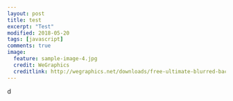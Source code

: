 ```yaml
---
layout: post
title: test
excerpt: "Test"
modified: 2018-05-20
tags: [javascript]
comments: true
image:
  feature: sample-image-4.jpg
  credit: WeGraphics
  creditlink: http://wegraphics.net/downloads/free-ultimate-blurred-background-pack/
---
```




<div width="100%">
    d
    <canvas id="lovec"></canvas> 
</div> 

<script>  
debugger; 
var c = document.getElementById('lovec');
var a = c.getContext('2d');
</script>
<script>
    var ele = [];
    var h = [];
    var O = c.width = innerWidth;
    var Q = c.height = innerHeight;
    var v = 32;
    var M = Math;
    var R = M.random;
    var C = M.cos;
    var Y = 6.3;
    for (var  i = 0; i < Y; i += 0.2) h.push([O / 2 + 180 * M.pow(M.sin(i), 3), Q / 2 + 10 * -(15 * C(i) - 5 * C(2 * i) - 2 * C(3 * i) - C(4 * i))]);
    for (var i = 0; i < v;) { x = R() * O;
        y = R() * Q;
        H = 80 * (i / v) + 280;
        S = 40 * R() + 60;
        B = 60 * R() + 20;
        f = []; for (var k = 0; k < v;) f[k++] = { x: x, y: y, X: 0, Y: 0, R: 1 - k / v + 1, S: R() + 1, q: ~~(R() * v), D: 2 * (i % 2) - 1, F: 0.2 * R() + 0.7, f: "hsla(" + ~~H + "," + ~~S + "%," + ~~B + "%,.1)" };
        ele[i++] = f }

    function _(d) { 
        a.fillStyle = d.f;
        a.beginPath();
        a.arc(d.x, d.y, d.R, 0, Y, 1);
        a.closePath();
        a.fill() }
    setInterval(function() { 
        debugger;
        a.fillStyle = "rgba(0,0,0,.2)";
        a.fillRect(0, 0, O, Q); 
        for (var i = v; i--;) { 
            f = ele[i];
            u = f[0];
            q = h[u.q];
            D = u.x - q[0];
            E = u.y - q[1];
            G = M.sqrt(D * D + E * E);
            10 > G && (0.95 < R() ? u.q = ~~(R() * v) : (0.99 < R() && (u.D *= -1), u.q += u.D, u.q %= v, 0 > u.q && (u.q += v)));
            u.X += -D / G * u.S;
            u.Y += -E / G * u.S;
            u.x += u.X;
            u.y += u.Y;
            _(u);
            u.X *= u.F;
            u.Y *= u.F; for (k = 0; k < v - 1;) T = f[k], N = f[++k], N.x -= 0.7 * (N.x - T.x), N.y -= 0.7 * (N.y - T.y), _(N) } }, 25);
</script>






